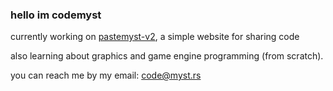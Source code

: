 ### hello im codemyst

currently working on [pastemyst-v2](https://github.com/codemyst/pastemyst-v2), a simple website for sharing code

also learning about graphics and game engine programming (from scratch).

you can reach me by my email: [code@myst.rs](mailto:code@myst.rs)
